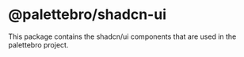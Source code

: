 # @palettebro/shadcn-ui

This package contains the shadcn/ui components that are used in the palettebro project.
